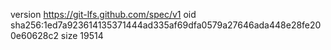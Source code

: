 version https://git-lfs.github.com/spec/v1
oid sha256:1ed7a923614135371444ad335af69dfa0579a27646ada448e28fe200e60628c2
size 19514
